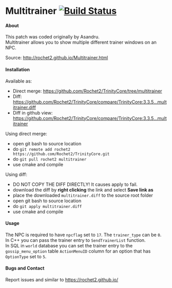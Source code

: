 # Multitrainer [![Build Status](https://travis-ci.org/Rochet2/TrinityCore.svg?branch=multitrainer)](https://travis-ci.org/Rochet2/TrinityCore)

#### About
This patch was coded originally by Asandru.  
Multitrainer allows you to show multiple different trainer windows on an NPC.

Source: http://rochet2.github.io/Multitrainer.html

#### Installation

Available as:
- Direct merge: https://github.com/Rochet2/TrinityCore/tree/multitrainer
- Diff: https://github.com/Rochet2/TrinityCore/compare/TrinityCore:3.3.5...multitrainer.diff
- Diff in github view: https://github.com/Rochet2/TrinityCore/compare/TrinityCore:3.3.5...multitrainer

Using direct merge:
- open git bash to source location
- do `git remote add rochet2 https://github.com/Rochet2/TrinityCore.git`
- do `git pull rochet2 multitrainer`
- use cmake and compile

Using diff:
- DO NOT COPY THE DIFF DIRECTLY! It causes apply to fail.
- download the diff by __right clicking__ the link and select __Save link as__
- place the downloaded `multitrainer.diff` to the source root folder
- open git bash to source location
- do `git apply multitrainer.diff`
- use cmake and compile

#### Usage
The NPC is required to have `npcflag` set to `17`. The `trainer_type` can be `0`.  
In C++ you can pass the trainer entry to `SendTrainerList` function.  
In SQL in `world` database you can set the trainer entry to the `gossip_menu_option` table `ActionMenuID` column for an option that has `OptionType` set to `5`.

#### Bugs and Contact
Report issues and similar to https://rochet2.github.io/
